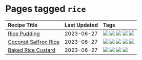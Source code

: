 # Pages tagged `rice`

|Recipe Title|Last Updated|Tags
|:---|:---|:---|
|[Rice Pudding](../recipes/ricepudding.md)|2023-06-27|[![](https://img.shields.io/badge/tag-dairy-28ab17)](../tags/dairy.md) [![](https://img.shields.io/badge/tag-dessert-b6c680)](../tags/dessert.md) [![](https://img.shields.io/badge/tag-easy-f1d19f)](../tags/easy.md) [![](https://img.shields.io/badge/tag-rice-8f457a)](../tags/rice.md) [![](https://img.shields.io/badge/tag-rice_cooker-eadebe)](../tags/rice_cooker.md)|
|[Coconut Saffron Rice](../recipes/coconutsaffronrice.md)|2023-06-27|[![](https://img.shields.io/badge/tag-Thai-8ce73b)](../tags/Thai.md) [![](https://img.shields.io/badge/tag-expensive-8344b1)](../tags/expensive.md) [![](https://img.shields.io/badge/tag-rice-8f457a)](../tags/rice.md) [![](https://img.shields.io/badge/tag-sides-1754e4)](../tags/sides.md) [![](https://img.shields.io/badge/tag-stovetop-3a4f8e)](../tags/stovetop.md)|
|[Baked Rice Custard](../recipes/bakedricecustard.md)|2023-06-27|[![](https://img.shields.io/badge/tag-baked-5c1fef)](../tags/baked.md) [![](https://img.shields.io/badge/tag-dairy-28ab17)](../tags/dairy.md) [![](https://img.shields.io/badge/tag-dessert-b6c680)](../tags/dessert.md) [![](https://img.shields.io/badge/tag-rice-8f457a)](../tags/rice.md)|